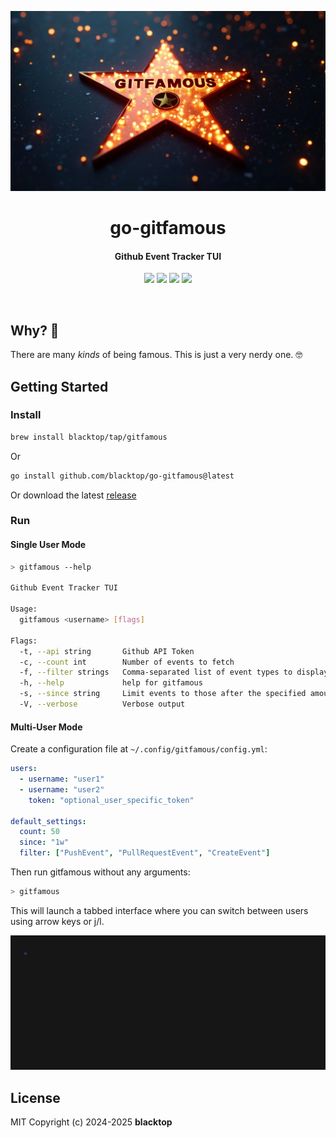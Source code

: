 <p align="center">
  <a href="https://github.com/blacktop/go-gitfamous"><img alt="go-gitfamous Logo" src="https://raw.githubusercontent.com/blacktop/go-gitfamous/main/docs/logo.webp" /></a>
  <h1 align="center">go-gitfamous</h1>
  <h4><p align="center">Github Event Tracker TUI</p></h4>
  <p align="center">
    <a href="https://github.com/blacktop/go-gitfamous/actions" alt="Actions">
          <img src="https://github.com/blacktop/go-gitfamous/actions/workflows/go.yml/badge.svg" /></a>
    <a href="https://github.com/blacktop/go-gitfamous/releases/latest" alt="Downloads">
          <img src="https://img.shields.io/github/downloads/blacktop/go-gitfamous/total.svg" /></a>
    <a href="https://github.com/blacktop/go-gitfamous/releases" alt="GitHub Release">
          <img src="https://img.shields.io/github/release/blacktop/go-gitfamous.svg" /></a>
    <a href="http://doge.mit-license.org" alt="LICENSE">
          <img src="https://img.shields.io/:license-mit-blue.svg" /></a>
</p>
<br>

## Why? 🤔

There are many *kinds* of being famous. This is just a very nerdy one. 🤓

## Getting Started

### Install

```bash
brew install blacktop/tap/gitfamous
```

Or

```bash
go install github.com/blacktop/go-gitfamous@latest
```

Or download the latest [release](https://github.com/blacktop/go-gitfamous/releases/latest)

### Run

#### Single User Mode

```bash
> gitfamous --help

Github Event Tracker TUI

Usage:
  gitfamous <username> [flags]

Flags:
  -t, --api string       Github API Token
  -c, --count int        Number of events to fetch
  -f, --filter strings   Comma-separated list of event types to display
  -h, --help             help for gitfamous
  -s, --since string     Limit events to those after the specified amount of time (e.g. 1h, 1d, 1w)
  -V, --verbose          Verbose output
```   

#### Multi-User Mode

Create a configuration file at `~/.config/gitfamous/config.yml`:

```yaml
users:
  - username: "user1"
  - username: "user2"
    token: "optional_user_specific_token"
    
default_settings:
  count: 50
  since: "1w"
  filter: ["PushEvent", "PullRequestEvent", "CreateEvent"]
```

Then run gitfamous without any arguments:

```bash
> gitfamous
```

This will launch a tabbed interface where you can switch between users using arrow keys or j/l.

![demo](vhs.gif)

## License

MIT Copyright (c) 2024-2025 **blacktop**